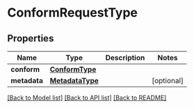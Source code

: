 # ConformRequestType

## Properties
Name | Type | Description | Notes
------------ | ------------- | ------------- | -------------
**conform** | [**ConformType**](ConformType.md) |  | 
**metadata** | [**MetadataType**](MetadataType.md) |  | [optional] 

[[Back to Model list]](../README.md#documentation-for-models) [[Back to API list]](../README.md#documentation-for-api-endpoints) [[Back to README]](../README.md)


